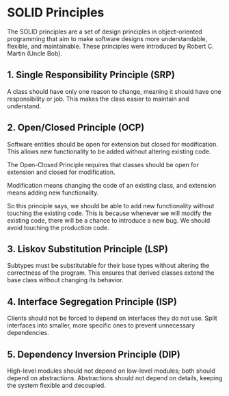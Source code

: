 # SOLID Principles

The SOLID principles are a set of design principles in object-oriented programming that aim to make software designs more understandable, flexible, and maintainable. These principles were introduced by Robert C. Martin (Uncle Bob).

## 1. Single Responsibility Principle (SRP)
A class should have only one reason to change, meaning it should have one responsibility or job. This makes the class easier to maintain and understand.

## 2. Open/Closed Principle (OCP)
Software entities should be open for extension but closed for modification. This allows new functionality to be added without altering existing code.

  The Open-Closed Principle requires that classes should be open for extension and closed for modification.

Modification means changing the code of an existing class, and extension means adding new functionality.

So this principle says, we should be able to add new functionality without touching the existing code. This is because whenever we will modify the existing code, there will be a chance to introduce a new bug. We should avoid touching the production code.

## 3. Liskov Substitution Principle (LSP)
Subtypes must be substitutable for their base types without altering the correctness of the program. This ensures that derived classes extend the base class without changing its behavior.

## 4. Interface Segregation Principle (ISP)
Clients should not be forced to depend on interfaces they do not use. Split interfaces into smaller, more specific ones to prevent unnecessary dependencies.

## 5. Dependency Inversion Principle (DIP)
High-level modules should not depend on low-level modules; both should depend on abstractions. Abstractions should not depend on details, keeping the system flexible and decoupled.
